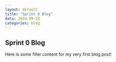 ```yaml
---
layout: default
title: "Sprint 0 Blog"
data: 2024-09-26
categories: blog
---
```

## Sprint 0 Blog

Here is some filler content for my very first blog post!